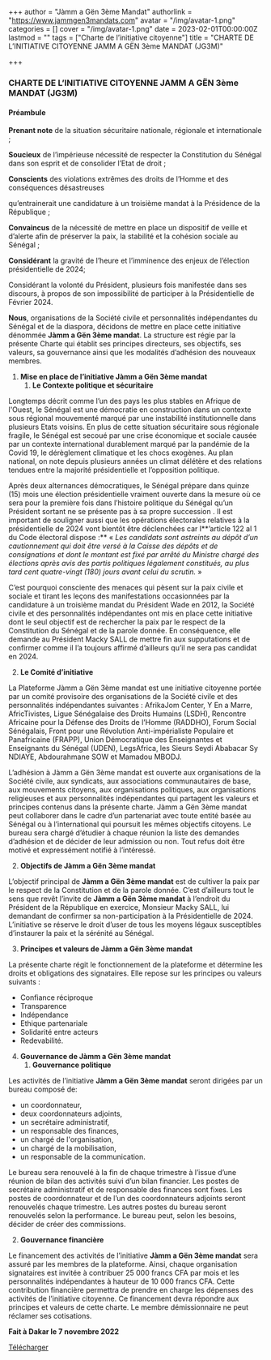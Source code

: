 +++
author = "Jàmm a Gën 3ème Mandat"
authorlink = "https://www.jammgen3mandats.com"
avatar = "/img/avatar-1.png"
categories = []
cover = "/img/avatar-1.png"
date = 2023-02-01T00:00:00Z
lastmod = ""
tags = ["Charte de l’initiative citoyenne"]
title = "CHARTE DE L’INITIATIVE CITOYENNE JAMM A GËN 3ème MANDAT (JG3M)"

+++
### **CHARTE DE L’INITIATIVE CITOYENNE JAMM A GËN 3ème MANDAT (JG3M)**

#### **Préambule**

**Prenant note** de la situation sécuritaire nationale, régionale et internationale ;

**Soucieux** de l’impérieuse nécessité de respecter la Constitution du Sénégal dans son esprit et de consolider l’Etat de droit ;

**Conscients** des violations extrêmes des droits de l’Homme et des conséquences désastreuses

qu’entrainerait une candidature à un troisième mandat à la Présidence de la République ;

**Convaincus** de la nécessité de mettre en place un dispositif de veille et d’alerte afin de préserver la paix, la stabilité et la cohésion sociale au Sénégal ;

**Considérant** la gravité de l’heure et l’imminence des enjeux de l’élection présidentielle de 2024;

Considérant la volonté du Président, plusieurs fois manifestée dans ses discours, à propos de son impossibilité de participer à la Présidentielle de Février 2024.

**Nous**, organisations de la Société civile et personnalités indépendantes du Sénégal et de la diaspora, décidons de mettre en place cette initiative dénommée **Jàmm a Gën 3ème mandat**. La structure est régie par la présente Charte qui établit ses principes directeurs, ses objectifs, ses valeurs, sa gouvernance ainsi que les modalités d’adhésion des nouveaux membres.

1. **Mise en place de l’initiative Jàmm a Gën 3ème mandat**
   1. **Le Contexte politique et sécuritaire**

Longtemps décrit comme l’un des pays les plus stables en Afrique de l'Ouest, le Sénégal est une démocratie en construction dans un contexte sous régional mouvementé marqué par une instabilité institutionnelle dans plusieurs Etats voisins. En plus de cette situation sécuritaire sous régionale fragile, le Sénégal est secoué par une crise économique et sociale causée par un contexte international durablement marqué par la pandémie de la Covid 19, le dérèglement climatique et les chocs exogènes. Au plan national, on note depuis plusieurs années un climat délétère et des relations tendues entre la majorité présidentielle et l’opposition politique.

Après deux alternances démocratiques, le Sénégal prépare dans quinze (15) mois une élection présidentielle vraiment ouverte dans la mesure où ce sera pour la première fois dans l’histoire politique du Sénégal qu’un Président sortant ne se présente pas à sa propre succession . Il est important de souligner aussi que les opérations électorales relatives à la présidentielle de 2024 vont bientôt être déclenchées car l**’article 122 al 1 du Code électoral dispose :** « _Les candidats sont astreints au dépôt d’un cautionnement qui doit être versé à la Caisse des dépôts et de consignations et dont le montant est fixé par arrêté du Ministre chargé des élections après avis des partis politiques légalement constitués, au plus tard cent quatre-vingt (180) jours avant celui du scrutin._ »

C’est pourquoi consciente des menaces qui pèsent sur la paix civile et sociale et tirant les leçons des manifestations occasionnées par la candidature à un troisième mandat du Président Wade en 2012, la Société civile et des personnalités indépendantes ont mis en place cette initiative dont le seul objectif est de rechercher la paix par le respect de la Constitution du Sénégal et de la parole donnée. En conséquence, elle demande au Président Macky SALL de mettre fin aux supputations et de confirmer comme il l’a toujours affirmé d’ailleurs qu’il ne sera pas candidat en 2024.

2. **Le Comité d’initiative**

La Plateforme Jàmm a Gën 3ème mandat est une initiative citoyenne portée par un comité provisoire des organisations de la Société civile et des personnalités indépendantes suivantes : AfrikaJom Center, Y En a Marre, AfricTivistes, Ligue Sénégalaise des Droits Humains (LSDH), Rencontre Africaine pour la Défense des Droits de l’Homme (RADDHO), Forum Social Sénégalais, Front pour une Révolution Anti-impérialiste Populaire et Panafricaine (FRAPP), Union Démocratique des Enseignantes et Enseignants du Sénégal (UDEN), LegsAfrica, les Sieurs Seydi Ababacar Sy NDIAYE, Abdourahmane SOW et Mamadou MBODJ.

L’adhésion à Jàmm a Gën 3ème mandat est ouverte aux organisations de la Société civile, aux syndicats, aux associations communautaires de base, aux mouvements citoyens, aux organisations politiques, aux organisations religieuses et aux personnalités indépendantes qui partagent les valeurs et principes contenus dans la présente charte. Jàmm a Gën 3ème mandat peut collaborer dans le cadre d’un partenariat avec toute entité basée au Sénégal ou à l’international qui poursuit les mêmes objectifs citoyens. Le bureau sera chargé d’étudier à chaque réunion la liste des demandes d’adhésion et de décider de leur admission ou non. Tout refus doit être motivé et expressément notifié à l’intéressé.

2. **Objectifs de Jàmm a Gën 3ème mandat**

L’objectif principal de **Jàmm a Gën 3ème mandat** est de cultiver la paix par le respect de la Constitution et de la parole donnée. C’est d’ailleurs tout le sens que revêt l’invite de **Jàmm a Gën 3ème mandat** à l’endroit du Président de la République en exercice, Monsieur Macky SALL, lui demandant de confirmer sa non-participation à la Présidentielle de 2024. L’initiative se réserve le droit d’user de tous les moyens légaux susceptibles d’instaurer la paix et la sérénité au Sénégal.

3. **Principes et valeurs de Jàmm a Gën 3ème mandat**

La présente charte régit le fonctionnement de la plateforme et détermine les droits et obligations des signataires. Elle repose sur les principes ou valeurs suivants :

* Confiance réciproque
* Transparence
* Indépendance
* Ethique partenariale
* Solidarité entre acteurs
* Redevabilité.

4. **Gouvernance de Jàmm a Gën 3ème mandat**
   1. **Gouvernance politique**

Les activités de l’initiative **Jàmm a Gën 3ème mandat** seront dirigées par un bureau composé de:

* un coordonnateur,
* deux coordonnateurs adjoints,
* un secrétaire administratif,
* un responsable des finances,
* un chargé de l'organisation,
* un chargé de la mobilisation,
* un responsable de la communication.

Le bureau sera renouvelé à la fin de chaque trimestre à l’issue d’une réunion de bilan des activités suivi d’un bilan financier. Les postes de secrétaire administratif et de responsable des finances sont fixes. Les postes de coordonnateur et de l’un des coordonnateurs adjoints seront renouvelés chaque trimestre. Les autres postes du bureau seront renouvelés selon la performance. Le bureau peut, selon les besoins, décider de créer des commissions.

2. **Gouvernance financière**

Le financement des activités de l’initiative **Jàmm a Gën 3ème mandat** sera assuré par les membres de la plateforme. Ainsi, chaque organisation signataires est invitée à contribuer 25 000 francs CFA par mois et les personnalités indépendantes à hauteur de 10 000 francs CFA. Cette contribution financière permettra de prendre en charge les dépenses des activités de l’initiative citoyenne. Ce financement devra répondre aux principes et valeurs de cette charte. Le membre démissionnaire ne peut réclamer ses cotisations.

**Fait à Dakar le 7 novembre 2022**

[Télécharger](https://update.africtivistes.org/wp-content/uploads/2023/02/CHARTE-DE-JAMM-A-GEN-3eme-MANDAT_Final.docx.pdf "https://update.africtivistes.org/wp-content/uploads/2023/02/CHARTE-DE-JAMM-A-GEN-3eme-MANDAT_Final.docx.pdf")